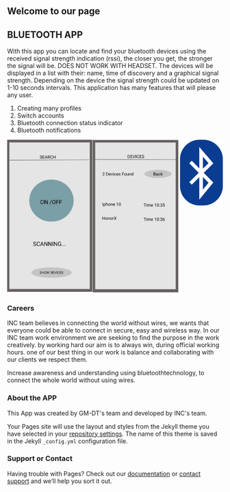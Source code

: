 ## Welcome to our page
<h2>BLUETOOTH APP</h2><center></center>

With this app you can locate and find your bluetooth devices using the received signal strength indication (rssi), the closer you get, the stronger the signal will be. DOES NOT WORK WITH HEADSET.
The devices will be displayed in a list with their: name, time of discovery and a graphical signal strength. Depending on the device the signal strength could be updated on 1-10 seconds intervals.
This application has many features that will please any user.
<ol>
  <li>Сreating many profiles</li>
  <li>Switch accounts</li>
  <li>Вluetooth connection status indicator</li>
  <li> Bluetooth notifications</li>
</ol>

<img src="images/scanning.JPG" width="200" align="left"><img src="images/devices.JPG" width="200"><img src="images/1200px-Bluetooth.svg.png" width="100" align="right">


### Careers

INC team believes in connecting the world without wires, we wants that everyone could be able to connect in secure, easy and wireless way. In our INC team work environment  we are seeking to find the purpose in the work creatively. by working hard our aim is to always win, during official working hours. one of our best thing in our work is balance and collaborating  with our clients we respect them.      

Increase awareness and understanding using bluetoothtechnology, to connect the whole world without using wires. 

### About the APP


This App was created by GM-DT's team and developed by INC's team. 


Your Pages site will use the layout and styles from the Jekyll theme you have selected in your [repository settings](https://github.com/Eszter96/INC_bluetooth_app/settings). The name of this theme is saved in the Jekyll `_config.yml` configuration file.

### Support or Contact

Having trouble with Pages? Check out our [documentation](https://docs.github.com/categories/github-pages-basics/) or [contact support](https://support.github.com/contact) and we’ll help you sort it out.
